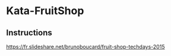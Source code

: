 # Kata-FruitShop



## Instructions

https://fr.slideshare.net/brunoboucard/fruit-shop-techdays-2015
